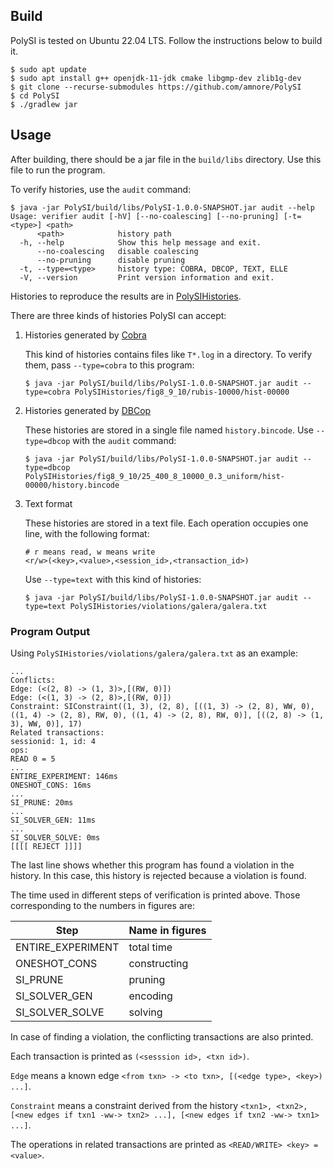 ## Build

PolySI is tested on Ubuntu 22.04 LTS. Follow the instructions below to build it.

```
$ sudo apt update
$ sudo apt install g++ openjdk-11-jdk cmake libgmp-dev zlib1g-dev
$ git clone --recurse-submodules https://github.com/amnore/PolySI
$ cd PolySI
$ ./gradlew jar
```

## Usage

After building, there should be a jar file in the `build/libs` directory. Use
this file to run the program.

To verify histories, use the `audit` command:

```
$ java -jar PolySI/build/libs/PolySI-1.0.0-SNAPSHOT.jar audit --help
Usage: verifier audit [-hV] [--no-coalescing] [--no-pruning] [-t=<type>] <path>
      <path>            history path
  -h, --help            Show this help message and exit.
      --no-coalescing   disable coalescing
      --no-pruning      disable pruning
  -t, --type=<type>     history type: COBRA, DBCOP, TEXT, ELLE
  -V, --version         Print version information and exit.
```

Histories to reproduce the results are in
[PolySIHistories](https://github.com/amnore/PolySIHistories.git).

There are three kinds of histories PolySI can accept:

1. Histories generated by [Cobra](https://github.com/DBCobra/CobraBench)

    This kind of histories contains files like `T*.log` in a directory. To verify
    them, pass `--type=cobra` to this program:

    ```
    $ java -jar PolySI/build/libs/PolySI-1.0.0-SNAPSHOT.jar audit --type=cobra PolySIHistories/fig8_9_10/rubis-10000/hist-00000
    ```

2. Histories generated by [DBCop](https://github.com/amnore/dbcop)

    These histories are stored in a single file named `history.bincode`. Use
    `--type=dbcop` with the `audit` command:

    ```
    $ java -jar PolySI/build/libs/PolySI-1.0.0-SNAPSHOT.jar audit --type=dbcop PolySIHistories/fig8_9_10/25_400_8_10000_0.3_uniform/hist-00000/history.bincode
    ```

3. Text format

    These histories are stored in a text file. Each operation occupies one line,
    with the following format:

    ```
    # r means read, w means write
    <r/w>(<key>,<value>,<session_id>,<transaction_id>)
    ```

    Use `--type=text` with this kind of histories:

    ```
    $ java -jar PolySI/build/libs/PolySI-1.0.0-SNAPSHOT.jar audit --type=text PolySIHistories/violations/galera/galera.txt
    ```

### Program Output

Using `PolySIHistories/violations/galera/galera.txt` as an example:

```
...
Conflicts:
Edge: (<(2, 8) -> (1, 3)>,[(RW, 0)])
Edge: (<(1, 3) -> (2, 8)>,[(RW, 0)])
Constraint: SIConstraint((1, 3), (2, 8), [((1, 3) -> (2, 8), WW, 0), ((1, 4) -> (2, 8), RW, 0), ((1, 4) -> (2, 8), RW, 0)], [((2, 8) -> (1, 3), WW, 0)], 17)
Related transactions:
sessionid: 1, id: 4
ops:
READ 0 = 5
...
ENTIRE_EXPERIMENT: 146ms
ONESHOT_CONS: 16ms
...
SI_PRUNE: 20ms
...
SI_SOLVER_GEN: 11ms
...
SI_SOLVER_SOLVE: 0ms
[[[[ REJECT ]]]]
```

The last line shows whether this program has found a violation in the history.
In this case, this history is rejected because a violation is found.

The time used in different steps of verification is printed above. Those
corresponding to the numbers in figures are:

| Step              | Name in figures |
|-------------------|-----------------|
| ENTIRE_EXPERIMENT | total time      |
| ONESHOT_CONS      | constructing    |
| SI_PRUNE          | pruning         |
| SI_SOLVER_GEN     | encoding        |
| SI_SOLVER_SOLVE   | solving         |

In case of finding a violation, the conflicting transactions are also printed.

Each transaction is printed as `(<sesssion id>, <txn id>)`.

`Edge` means a known edge `<from txn> -> <to txn>, [(<edge type>, <key>) ...]`.

`Constraint` means a constraint derived from the history `<txn1>, <txn2>, [<new
edges if txn1 -ww-> txn2> ...], [<new edges if txn2 -ww-> txn1> ...]`.

The operations in related transactions are printed as `<READ/WRITE> <key> =
<value>`.
